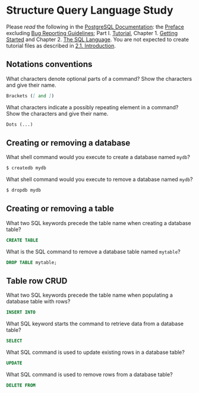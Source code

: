 # Structure Query Language Study

Please _read_ the following in the
[PostgreSQL Documentation](http://www.postgresql.org/docs/9.5/static/index.html):
the [Preface](http://www.postgresql.org/docs/9.5/static/preface.html) excluding
[Bug Reporting Guidelines](http://www.postgresql.org/docs/9.5/static/bug-reporting.html);
Part I. [Tutorial](http://www.postgresql.org/docs/9.5/static/tutorial.html),
Chapter 1. [Getting Started](http://www.postgresql.org/docs/9.5/static/tutorial-start.html)
and Chapter 2. [The SQL Language](http://www.postgresql.org/docs/9.5/static/tutorial-sql.html).
You are not expected to create tutorial files as described in [2.1. Introduction](http://www.postgresql.org/docs/9.5/static/tutorial-sql-intro.html).

## Notations conventions

What characters denote optional parts of a command?
Show the characters and give their name.

```md
Brackets ([ and ])
```

What characters indicate a possibly repeating element in a command?
Show the characters and give their name.

```md
Dots (...)
```

## Creating or removing a database

What shell command would you execute to create a database named `mydb`?

```sh
$ createdb mydb
```

What shell command would you execute to remove a database named `mydb`?

```sh
$ dropdb mydb
```

## Creating or removing a table

What two SQL keywords precede the table name when creating a database table?

```sql
CREATE TABLE
```

What is the SQL command to remove a database table named `mytable`?

```sql
DROP TABLE mytable;
```

## Table row CRUD

What two SQL keywords precede the table name when populating
a database table with rows?

```sql
INSERT INTO
```

What SQL keyword starts the command to retrieve data from a database table?

```sql
SELECT
```

What SQL command is used to update existing rows in a database table?

```sql
UPDATE
```

What SQL command is used to remove rows from a database table?

```sql
DELETE FROM
```
